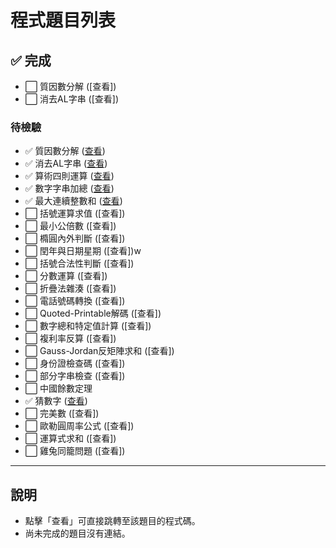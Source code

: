 # 程式題目列表


## ✅ 完成
- ⬜ 質因數分解 ([查看])
- ⬜ 消去AL字串 ([查看])

### 待檢驗

- ✅ 質因數分解 ([查看](./1/main.cpp))
- ✅ 消去AL字串 ([查看](./2/main.cpp))
- ✅ 算術四則運算 ([查看](./3/main.cpp))
- ✅ 數字字串加總 ([查看](./4/main.cpp))
- ✅ 最大連續整數和 ([查看](./5/main.cpp))
- ⬜ 括號運算求值 ([查看])
- ⬜ 最小公倍數 ([查看])
- ⬜ 橢圓內外判斷 ([查看])
- ⬜ 閏年與日期星期 ([查看])w
- ⬜ 括號合法性判斷 ([查看])
- ⬜ 分數運算 ([查看])
- ⬜ 折疊法雜湊 ([查看])
- ⬜ 電話號碼轉換 ([查看])
- ⬜ Quoted-Printable解碼 ([查看])
- ⬜ 數字總和特定值計算 ([查看])
- ⬜ 複利率反算 ([查看])
- ⬜ Gauss-Jordan反矩陣求和 ([查看])
- ⬜ 身份證檢查碼 ([查看])
- ⬜ 部分字串檢查 ([查看])
- ⬜ 中國餘數定理
- ✅ 猜數字 ([查看](./21/main.cpp))
- ⬜ 完美數 ([查看])
- ⬜ 歐勒圓周率公式 ([查看])
- ⬜ 運算式求和 ([查看])
- ⬜ 雞兔同籠問題 ([查看])

---

## 說明
- 點擊「查看」可直接跳轉至該題目的程式碼。
- 尚未完成的題目沒有連結。

